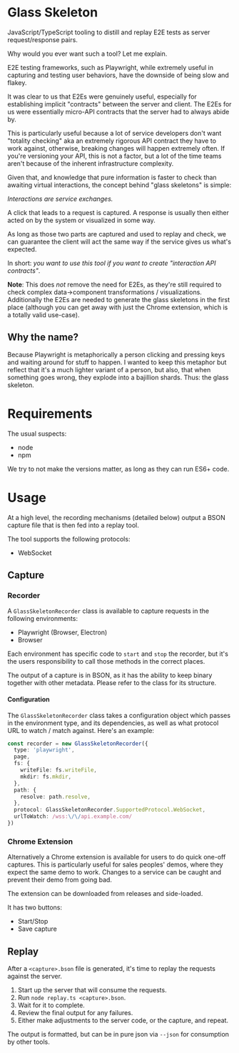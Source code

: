 # Glass Skeleton

JavaScript/TypeScript tooling to distill and replay E2E tests as server
request/response pairs.

Why would you ever want such a tool? Let me explain.

E2E testing frameworks, such as Playwright, while extremely useful in capturing
and testing user behaviors, have the downside of being slow and flakey.

It was clear to us that E2Es were genuinely useful, especially for establishing
implicit "contracts" between the server and client. The E2Es for us were
essentially micro-API contracts that the server had to always abide by.

This is particularly useful because a lot of service developers don't want
"totality checking" aka an extremely rigorous API contract they have to work
against, otherwise, breaking changes will happen extremely often. If you're
versioning your API, this is not a factor, but a lot of the time teams aren't
because of the inherent infrastructure complexity.

Given that, and knowledge that pure information is faster to check than awaiting
virtual interactions, the concept behind "glass skeletons" is simple:

*Interactions are service exchanges.*

A click that leads to a request is captured. A response is usually then either
acted on by the system or visualized in some way.

As long as those two parts are captured and used to replay and check, we can
guarantee the client will act the same way if the service gives us what's
expected.

In short: *you want to use this tool if you want to create "interaction
API contracts"*.

**Note**: This does *not* remove the need for E2Es, as they're still required
to check complex data->component transformations / visualizations.
Additionally the E2Es are needed to generate the glass skeletons in the first
place (although you can get away with just the Chrome extension, which is a
totally valid use-case).

## Why the name?

Because Playwright is metaphorically a person clicking and pressing keys and
waiting around for stuff to happen. I wanted to keep this metaphor but reflect
that it's a much lighter variant of a person, but also, that when something
goes wrong, they explode into a bajillion shards. Thus: the glass skeleton.

# Requirements

The usual suspects:

* node
* npm

We try to not make the versions matter, as long as they can run ES6+ code.

# Usage

At a high level, the recording mechanisms (detailed below) output a BSON capture
file that is then fed into a replay tool.

The tool supports the following protocols:

* WebSocket

## Capture

### Recorder

A `GlassSkeletonRecorder` class is available to capture requests in the following
environments:

* Playwright (Browser, Electron)
* Browser

Each environment has specific code to `start` and `stop` the recorder, but it's
the users responsibility to call those methods in the correct places.

The output of a capture is in BSON, as it has the ability to keep binary together
with other metadata. Please refer to the class for its structure.

#### Configuration

The `GlassSkeletonRecorder` class takes a configuration object which passes in
the environment type, and its dependencies, as well as what protocol URL to
watch / match against. Here's an example:

```ts
const recorder = new GlassSkeletonRecorder({
  type: 'playwright',
  page,
  fs: {
    writeFile: fs.writeFile,
    mkdir: fs.mkdir,
  },
  path: {
    resolve: path.resolve,
  },
  protocol: GlassSkeletonRecorder.SupportedProtocol.WebSocket,
  urlToWatch: /wss:\/\/api.example.com/
})
```


### Chrome Extension

Alternatively a Chrome extension is available for users to do quick one-off
captures. This is particularly useful for sales peoples' demos, where they
expect the same demo to work. Changes to a service can be caught and prevent
their demo from going bad.

The extension can be downloaded from releases and side-loaded.

It has two buttons:

* Start/Stop
* Save capture

## Replay

After a `<capture>.bson` file is generated, it's time to replay the
requests against the server.

1. Start up the server that will consume the requests.
2. Run `node replay.ts <capture>.bson`.
3. Wait for it to complete.
4. Review the final output for any failures.
5. Either make adjustments to the server code, or the capture, and repeat.

The output is formatted, but can be in pure json via `--json` for consumption
by other tools.
